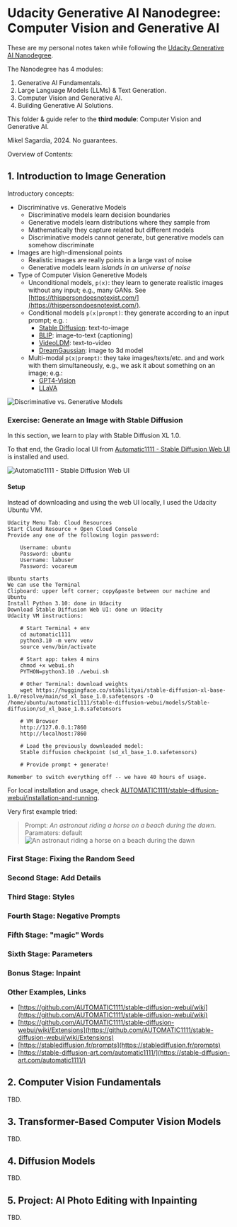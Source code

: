 # Udacity Generative AI Nanodegree: Computer Vision and Generative AI

These are my personal notes taken while following the [Udacity Generative AI Nanodegree](https://www.udacity.com/course/generative-ai--nd608).

The Nanodegree has 4 modules:

1. Generative AI Fundamentals.
2. Large Language Models (LLMs) & Text Generation.
3. Computer Vision and Generative AI.
4. Building Generative AI Solutions.

This folder & guide refer to the **third module**: Computer Vision and Generative AI.

Mikel Sagardia, 2024.
No guarantees.

Overview of Contents:

## 1. Introduction to Image Generation

Introductory concepts:

- Discriminative vs. Generative Models
  - Discriminative models learn decision boundaries
  - Generative models learn distributions where they sample from
  - Mathematically they capture related but different models
  - Discriminative models cannot generate, but generative models can somehow discriminate
- Images are high-dimensional points
  - Realistic images are really points in a large vast of noise
  - Generative models learn *islands in an universe of noise*
- Type of Computer Vision Generetive Models
  - Unconditional models, `p(x)`: they learn to generate realistic images without any input; e.g., many GANs. See [https://thispersondoesnotexist.com/](https://thispersondoesnotexist.com/).
  - Conditional models `p(x|prompt)`: they generate according to an input prompt; e.g. :
    - [Stable Diffusion](https://huggingface.co/spaces/google/sdxl): text-to-image
    - [BLIP](https://huggingface.co/spaces/library-samples/image-captioning-with-blip): image-to-text (captioning)
    - [VideoLDM](https://research.nvidia.com/labs/toronto-ai/VideoLDM/): text-to-video
    - [DreamGaussian](https://arxiv.org/abs/2309.16653): image to 3d model
  - Multi-modal `p(x|prompt)`: they take images/texts/etc. and and work with them simultaneously, e.g., we ask it about something on an image; e.g.:
    - [GPT4-Vision](https://openai.com/research/gpt-4v-system-card)
    - [LLaVA](https://huggingface.co/spaces/badayvedat/LLaVA)

![Discriminative vs. Generative Models](./assets/discriminative_vs_generative.png)

### Exercise: Generate an Image with Stable Diffusion

In this section, we learn to play with Stable Diffusion XL 1.0.

To that end, the Gradio local UI from [Automatic1111 - Stable Diffusion Web UI](https://github.com/AUTOMATIC1111/stable-diffusion-webui) is installed and used.

![Automatic1111 - Stable Diffusion Web UI](./assets/stable_diffusion_ui_screenshot.png)

#### Setup

Instead of downloading and using the web UI locally, I used the Udacity Ubuntu VM.

    Udacity Menu Tab: Cloud Resources
    Start Cloud Resource + Open Cloud Console
    Provide any one of the following login password:

        Username: ubuntu
        Password: ubuntu
        Username: labuser
        Password: vocareum

    Ubuntu starts
    We can use the Terminal
    Clipboard: upper left corner; copy&paste between our machine and Ubuntu
    Install Python 3.10: done in Udacity
    Download Stable Diffusion Web UI: done un Udacity
    Udacity VM instructions:

        # Start Terminal + env
        cd automatic1111
        python3.10 -m venv venv
        source venv/bin/activate

        # Start app: takes 4 mins
        chmod +x webui.sh
        PYTHON=python3.10 ./webui.sh

        # Other Terminal: download weights
        wget https://huggingface.co/stabilityai/stable-diffusion-xl-base-1.0/resolve/main/sd_xl_base_1.0.safetensors -O /home/ubuntu/automatic1111/stable-diffusion-webui/models/Stable-diffusion/sd_xl_base_1.0.safetensors

        # VM Browser
        http://127.0.0.1:7860
        http://localhost:7860

        # Load the previously downloaded model:
        Stable diffusion checkpoint (sd_xl_base_1.0.safetensors)

        # Provide prompt + generate!

    Remember to switch everything off -- we have 40 hours of usage.

For local installation and usage, check [AUTOMATIC1111/stable-diffusion-webui/installation-and-running](https://github.com/AUTOMATIC1111/stable-diffusion-webui?tab=readme-ov-file#installation-and-running).

Very first example tried:

> Prompt: *An astronaut riding a horse on a beach during the dawn*.  
> Paramaters: default
> ![An astronaut riding a horse on a beach during the dawn](./lab/generated_images/astronaut_horse_dawn.png)

### First Stage: Fixing the Random Seed

### Second Stage: Add Details

### Third Stage: Styles

### Fourth Stage: Negative Prompts

### Fifth Stage: "magic" Words

### Sixth Stage: Parameters

### Bonus Stage: Inpaint

### Other Examples, Links

- [https://github.com/AUTOMATIC1111/stable-diffusion-webui/wiki](https://github.com/AUTOMATIC1111/stable-diffusion-webui/wiki)
- [https://github.com/AUTOMATIC1111/stable-diffusion-webui/wiki/Extensions](https://github.com/AUTOMATIC1111/stable-diffusion-webui/wiki/Extensions)
- [https://stablediffusion.fr/prompts](https://stablediffusion.fr/prompts)
- [https://stable-diffusion-art.com/automatic1111/](https://stable-diffusion-art.com/automatic1111/)


## 2. Computer Vision Fundamentals

TBD.

## 3. Transformer-Based Computer Vision Models

TBD.

## 4. Diffusion Models

TBD.

## 5. Project: AI Photo Editing with Inpainting

TBD.

